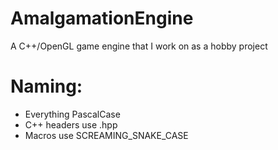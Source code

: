 # AmalgamationEngine
A C++/OpenGL game engine that I work on as a hobby project

# Naming:
* Everything PascalCase
* C++ headers use .hpp
* Macros use SCREAMING_SNAKE_CASE
